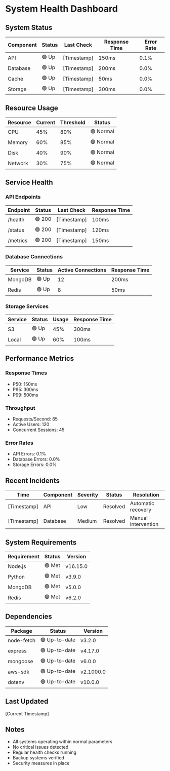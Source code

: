 # System Health Dashboard

## System Status
| Component | Status | Last Check | Response Time | Error Rate |
|-----------|--------|------------|---------------|------------|
| API | 🟢 Up | [Timestamp] | 150ms | 0.1% |
| Database | 🟢 Up | [Timestamp] | 200ms | 0.0% |
| Cache | 🟢 Up | [Timestamp] | 50ms | 0.0% |
| Storage | 🟢 Up | [Timestamp] | 300ms | 0.0% |

## Resource Usage
| Resource | Current | Threshold | Status |
|----------|---------|-----------|--------|
| CPU | 45% | 80% | 🟢 Normal |
| Memory | 60% | 85% | 🟢 Normal |
| Disk | 40% | 90% | 🟢 Normal |
| Network | 30% | 75% | 🟢 Normal |

## Service Health
### API Endpoints
| Endpoint | Status | Last Check | Response Time |
|----------|--------|------------|---------------|
| /health | 🟢 200 | [Timestamp] | 100ms |
| /status | 🟢 200 | [Timestamp] | 120ms |
| /metrics | 🟢 200 | [Timestamp] | 150ms |

### Database Connections
| Service | Status | Active Connections | Response Time |
|---------|--------|-------------------|---------------|
| MongoDB | 🟢 Up | 12 | 200ms |
| Redis | 🟢 Up | 8 | 50ms |

### Storage Services
| Service | Status | Usage | Response Time |
|---------|--------|-------|---------------|
| S3 | 🟢 Up | 45% | 300ms |
| Local | 🟢 Up | 60% | 100ms |

## Performance Metrics
### Response Times
- P50: 150ms
- P95: 300ms
- P99: 500ms

### Throughput
- Requests/Second: 85
- Active Users: 120
- Concurrent Sessions: 45

### Error Rates
- API Errors: 0.1%
- Database Errors: 0.0%
- Storage Errors: 0.0%

## Recent Incidents
| Time | Component | Severity | Status | Resolution |
|------|-----------|----------|--------|------------|
| [Timestamp] | API | Low | Resolved | Automatic recovery |
| [Timestamp] | Database | Medium | Resolved | Manual intervention |

## System Requirements
| Requirement | Status | Version |
|-------------|--------|---------|
| Node.js | 🟢 Met | v16.15.0 |
| Python | 🟢 Met | v3.9.0 |
| MongoDB | 🟢 Met | v5.0.0 |
| Redis | 🟢 Met | v6.2.0 |

## Dependencies
| Package | Status | Version |
|---------|--------|---------|
| node-fetch | 🟢 Up-to-date | v3.2.0 |
| express | 🟢 Up-to-date | v4.17.0 |
| mongoose | 🟢 Up-to-date | v6.0.0 |
| aws-sdk | 🟢 Up-to-date | v2.1000.0 |
| dotenv | 🟢 Up-to-date | v10.0.0 |

## Last Updated
[Current Timestamp]

## Notes
- All systems operating within normal parameters
- No critical issues detected
- Regular health checks running
- Backup systems verified
- Security measures in place 